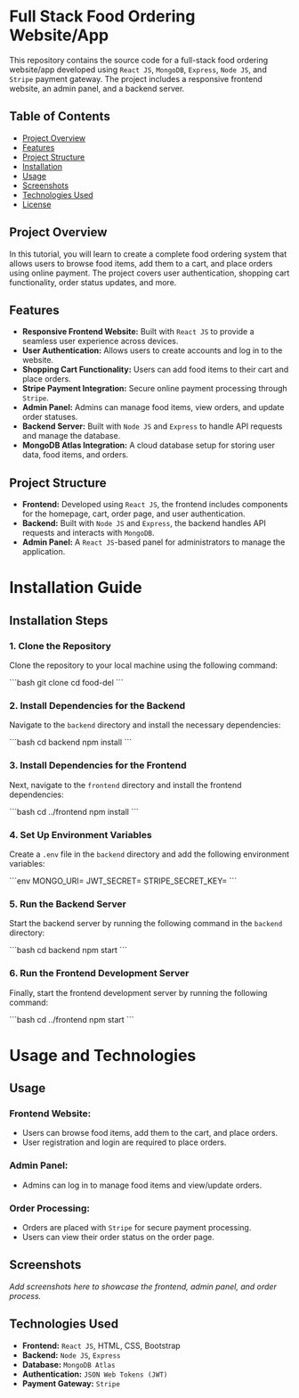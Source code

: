 # Full Stack Food Ordering Website/App

This repository contains the source code for a full-stack food ordering website/app developed using `React JS`, `MongoDB`, `Express`, `Node JS`, and `Stripe` payment gateway. The project includes a responsive frontend website, an admin panel, and a backend server.

## Table of Contents

- [Project Overview](#project-overview)
- [Features](#features)
- [Project Structure](#project-structure)
- [Installation](#installation)
- [Usage](#usage)
- [Screenshots](#screenshots)
- [Technologies Used](#technologies-used)
- [License](#license)

## Project Overview

In this tutorial, you will learn to create a complete food ordering system that allows users to browse food items, add them to a cart, and place orders using online payment. The project covers user authentication, shopping cart functionality, order status updates, and more.

## Features

- **Responsive Frontend Website:** Built with `React JS` to provide a seamless user experience across devices.
- **User Authentication:** Allows users to create accounts and log in to the website.
- **Shopping Cart Functionality:** Users can add food items to their cart and place orders.
- **Stripe Payment Integration:** Secure online payment processing through `Stripe`.
- **Admin Panel:** Admins can manage food items, view orders, and update order statuses.
- **Backend Server:** Built with `Node JS` and `Express` to handle API requests and manage the database.
- **MongoDB Atlas Integration:** A cloud database setup for storing user data, food items, and orders.

## Project Structure

- **Frontend:** Developed using `React JS`, the frontend includes components for the homepage, cart, order page, and user authentication.
- **Backend:** Built with `Node JS` and `Express`, the backend handles API requests and interacts with `MongoDB`.
- **Admin Panel:** A `React JS`-based panel for administrators to manage the application.

# Installation Guide

## Installation Steps

### 1. Clone the Repository
Clone the repository to your local machine using the following command:

\```bash
git clone <repository-url>
cd food-del
\```

### 2. Install Dependencies for the Backend
Navigate to the `backend` directory and install the necessary dependencies:

\```bash
cd backend
npm install
\```

### 3. Install Dependencies for the Frontend
Next, navigate to the `frontend` directory and install the frontend dependencies:

\```bash
cd ../frontend
npm install
\```

### 4. Set Up Environment Variables
Create a `.env` file in the `backend` directory and add the following environment variables:

\```env
MONGO_URI=<your-mongodb-atlas-uri>
JWT_SECRET=<your-jwt-secret>
STRIPE_SECRET_KEY=<your-stripe-secret-key>
\```

### 5. Run the Backend Server
Start the backend server by running the following command in the `backend` directory:

\```bash
cd backend
npm start
\```

### 6. Run the Frontend Development Server
Finally, start the frontend development server by running the following command:

\```bash
cd ../frontend
npm start
\```



# Usage and Technologies

## Usage

### Frontend Website:

- Users can browse food items, add them to the cart, and place orders.
- User registration and login are required to place orders.

### Admin Panel:

- Admins can log in to manage food items and view/update orders.

### Order Processing:

- Orders are placed with `Stripe` for secure payment processing.
- Users can view their order status on the order page.

## Screenshots

_Add screenshots here to showcase the frontend, admin panel, and order process._

## Technologies Used

- **Frontend:** `React JS`, HTML, CSS, Bootstrap
- **Backend:** `Node JS`, `Express`
- **Database:** `MongoDB Atlas`
- **Authentication:** `JSON Web Tokens (JWT)`
- **Payment Gateway:** `Stripe`
